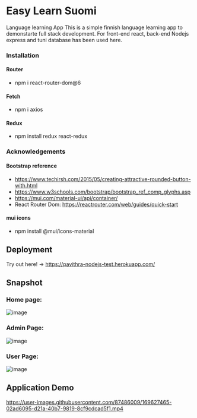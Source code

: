 # Easy Learn Suomi
Language learning App
This is a simple finnish language learning app to demonstarte full stack development. For front-end react, back-end Nodejs express and tuni database has been used here. 

### Installation 
#### Router
- npm i react-router-dom@6 

#### Fetch
- npm i axios

#### Redux
- npm install redux react-redux

### Acknowledgements
#### Bootstrap reference 
- https://www.techirsh.com/2015/05/creating-attractive-rounded-button-with.html
- https://www.w3schools.com/bootstrap/bootstrap_ref_comp_glyphs.asp
- https://mui.com/material-ui/api/container/
- React Router Dom: https://reactrouter.com/web/guides/quick-start

#### mui icons
- npm install @mui/icons-material


## Deployment
Try out here! -> https://pavithra-nodejs-test.herokuapp.com/


## Snapshot
### Home page:
![image](https://user-images.githubusercontent.com/87486009/169625178-f1f515c3-4244-4fa2-bde5-9cd40e552b44.png)


### Admin Page:
![image](https://user-images.githubusercontent.com/87486009/169625257-7228390b-3ca5-4f34-a0f9-015bc9187cfc.png)


### User Page:
![image](https://user-images.githubusercontent.com/87486009/169625280-01aedc10-3ff3-4502-bf6c-25235ec9ac52.png)



## Application Demo
https://user-images.githubusercontent.com/87486009/169627465-02ad6095-d21a-40b7-9819-8cf9cdcad5f1.mp4


